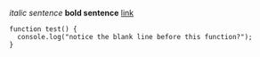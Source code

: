 _italic sentence_
**bold sentence**
[link](www.google.com)
```
function test() {
  console.log("notice the blank line before this function?");
}
```